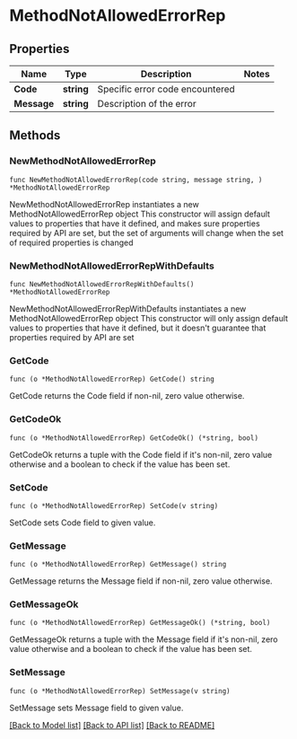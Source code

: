 # MethodNotAllowedErrorRep

## Properties

Name | Type | Description | Notes
------------ | ------------- | ------------- | -------------
**Code** | **string** | Specific error code encountered | 
**Message** | **string** | Description of the error | 

## Methods

### NewMethodNotAllowedErrorRep

`func NewMethodNotAllowedErrorRep(code string, message string, ) *MethodNotAllowedErrorRep`

NewMethodNotAllowedErrorRep instantiates a new MethodNotAllowedErrorRep object
This constructor will assign default values to properties that have it defined,
and makes sure properties required by API are set, but the set of arguments
will change when the set of required properties is changed

### NewMethodNotAllowedErrorRepWithDefaults

`func NewMethodNotAllowedErrorRepWithDefaults() *MethodNotAllowedErrorRep`

NewMethodNotAllowedErrorRepWithDefaults instantiates a new MethodNotAllowedErrorRep object
This constructor will only assign default values to properties that have it defined,
but it doesn't guarantee that properties required by API are set

### GetCode

`func (o *MethodNotAllowedErrorRep) GetCode() string`

GetCode returns the Code field if non-nil, zero value otherwise.

### GetCodeOk

`func (o *MethodNotAllowedErrorRep) GetCodeOk() (*string, bool)`

GetCodeOk returns a tuple with the Code field if it's non-nil, zero value otherwise
and a boolean to check if the value has been set.

### SetCode

`func (o *MethodNotAllowedErrorRep) SetCode(v string)`

SetCode sets Code field to given value.


### GetMessage

`func (o *MethodNotAllowedErrorRep) GetMessage() string`

GetMessage returns the Message field if non-nil, zero value otherwise.

### GetMessageOk

`func (o *MethodNotAllowedErrorRep) GetMessageOk() (*string, bool)`

GetMessageOk returns a tuple with the Message field if it's non-nil, zero value otherwise
and a boolean to check if the value has been set.

### SetMessage

`func (o *MethodNotAllowedErrorRep) SetMessage(v string)`

SetMessage sets Message field to given value.



[[Back to Model list]](../README.md#documentation-for-models) [[Back to API list]](../README.md#documentation-for-api-endpoints) [[Back to README]](../README.md)


